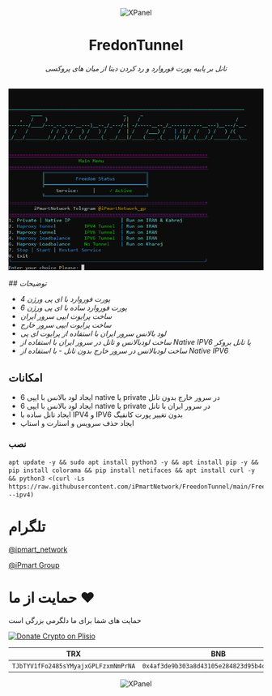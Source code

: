 <p align="center">
<picture>
<img width="160" height="160"  alt="XPanel" src="https://github.com/iPmartNetwork/iPmart-SSH/blob/main/images/logo.png">
</picture>
  </p> 
<p align="center">
<h1 align="center"/>FredonTunnel</h1>
<h6 align="center">تانل بر پاییه پورت فوروارد و رد کردن دیتا از میان های پروکسی <h6>
</p>

<p align="center">
  <a href="https://github.com/ipmartnetwork/FreedonTunnel">
    <img src="menu1.png" alt="Logo"  >
  </a>
</p>
## توضیحات


- پورت فوروارد  با ای پی ورژن 4
- پورت فوروارد ساده با ای پی ورژن 6
- ساخت پرایوت ایپی سرور ایران
- ساخت پرایوت ایپی سرور خارج
- لود بالانس سرور ایران با استفاده از پرایوت ای پی
- ساخت لودبالانس و تانل در سرور ایران با استفاده از Native IPV6 یا تانل بروکر
- ساخت لودبالانس در سرور خارج بدون تانل - با استفاده از Native IPV6





## امکانات 

  - ایجاد لود بالانس با ایپی 6 native یا private در سرور خارج بدون تانل
  - ایجاد لود بالانس با ایپی 6 native یا private در سرور ایران با تانل
- ایجاد تانل ساده با IPV4 و IPV6 بدون تغییر پورت کانفیگ
- ایجاد حذف سرویس و استارت و استاپ


### نصب 



```
apt update -y && sudo apt install python3 -y && apt install pip -y &&  pip install colorama && pip install netifaces && apt install curl -y && python3 <(curl -Ls https://raw.githubusercontent.com/iPmartNetwork/FreedonTunnel/main/FreedomTunnel.py --ipv4)
```








# تلگرام

[@ipmart_network](https://t.me/ipmart_network)

[@iPmart Group](https://t.me/ipmartnetwork_gp)




 # حمایت از ما :hearts:
حمایت های شما برای ما دلگرمی بزرگی است<br> 
<p align="left">
<a href="https://plisio.net/donate/kB7QU7f7" target="_blank"><img src="https://plisio.net/img/donate/donate_light_icons_mono.png" alt="Donate Crypto on Plisio" width="240" height="80" /></a><br>
	
|                    TRX                   |                       BNB                         |                    Litecoin                       |
| ---------------------------------------- |:-------------------------------------------------:| -------------------------------------------------:|
| ```TJbTYV1fFo2485sYMyajxGPLFzxmNmPrNA``` |  ```0x4af3de9b303a8d43105e284823d95b4c600961a3``` | ```MPrkzFiNtw4Rg67bbZB6gCxa9LV87orABM``` |	

</p>	




<p align="center">
<picture>
<img width="160" height="160"  alt="XPanel" src="https://github.com/iPmartNetwork/iPmart-SSH/blob/main/images/logo.png">
</picture>
  </p> 


